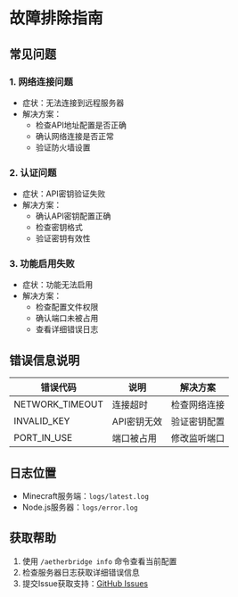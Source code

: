 # 故障排除指南

## 常见问题

### 1. 网络连接问题

- 症状：无法连接到远程服务器
- 解决方案：
  - 检查API地址配置是否正确
  - 确认网络连接是否正常
  - 验证防火墙设置

### 2. 认证问题

- 症状：API密钥验证失败
- 解决方案：
  - 确认API密钥配置正确
  - 检查密钥格式
  - 验证密钥有效性

### 3. 功能启用失败

- 症状：功能无法启用
- 解决方案：
  - 检查配置文件权限
  - 确认端口未被占用
  - 查看详细错误日志

## 错误信息说明

| 错误代码 | 说明 | 解决方案 |
|---------|------|---------|
| NETWORK_TIMEOUT | 连接超时 | 检查网络连接 |
| INVALID_KEY | API密钥无效 | 验证密钥配置 |
| PORT_IN_USE | 端口被占用 | 修改监听端口 |

## 日志位置

- Minecraft服务端：`logs/latest.log`
- Node.js服务器：`logs/error.log`

## 获取帮助

1. 使用 `/aetherbridge info` 命令查看当前配置
2. 检查服务器日志获取详细错误信息
3. 提交Issue获取支持：[GitHub Issues](https://github.com/DevCL/aetherbridge/issues) 